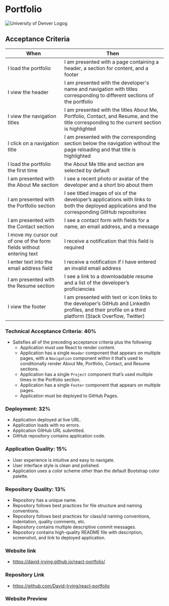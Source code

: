 # Portfolio
![University of Denver Logog](https://d92mrp7hetgfk.cloudfront.net/images/sites/misc/denver-switchup-thumbnail-a/original.png?1560210160)
## Acceptance Criteria
 |When       | Then
 | --------- |--------
 | I load the portfolio | I am presented with a page containing a header, a section for content, and a footer
 | I view the header | I am presented with the developer's name and navigation with titles corresponding to different sections of the portfolio
 | I view the navigation titles | I am presented with the titles About Me, Portfolio, Contact, and Resume, and the title corresponding to the current section is highlighted
 | I click on a navigation title | I am presented with the corresponding section below the navigation without the page reloading and that title is highlighted
 | I load the portfolio the first time | the About Me title and section are selected by default
 | I am presented with the About Me section | I see a recent photo or avatar of the developer and a short bio about them
 | I am presented with the Portfolio section | I see titled images of six of the developer’s applications with links to both the deployed applications and the corresponding GitHub repositories
 | I am presented with the Contact section | I see a contact form with fields for a name, an email address, and a message
 | I move my cursor out of one of the form fields without entering text | I receive a notification that this field is required
 | I enter text into the email address field | I receive a notification if I have entered an invalid email address
 | I am presented with the Resume section | I see a link to a downloadable resume and a list of the developer’s proficiencies
  I view the footer | I am presented with text or icon links to the developer’s GitHub and LinkedIn profiles, and their profile on a third platform (Stack Overflow, Twitter) 

### Technical Acceptance Criteria: 40%
* Satisfies all of the preceding acceptance criteria plus the following:
    * Application must use React to render content.
    * Application has a single `Header` component that appears on multiple pages, with a `Navigation` component within it that’s used to conditionally render About Me, Portfolio, Contact, and Resume sections.
    * Application has a single `Project` component that’s used multiple times in the Portfolio section.
    * Application has a single `Footer` component that appears on multiple pages.
    * Application must be deployed to GitHub Pages.

### Deployment: 32%
* Application deployed at live URL.
* Application loads with no errors.
* Application GitHub URL submitted.
* GitHub repository contains application code.

### Application Quality: 15%
* User experience is intuitive and easy to navigate.
* User interface style is clean and polished.
* Application uses a color scheme other than the default Bootstrap color palette.

### Repository Quality: 13%
* Repository has a unique name.
* Repository follows best practices for file structure and naming conventions.
* Repository follows best practices for class/id naming conventions, indentation, quality comments, etc.
* Repository contains multiple descriptive commit messages.
* Repository contains high-quality README file with description, screenshot, and link to deployed application.

### Website link
* https://david-irving.github.io/react-portfolio/

### Repository Link
* https://github.com/David-Irving/react-portfolio

### Website Preview
